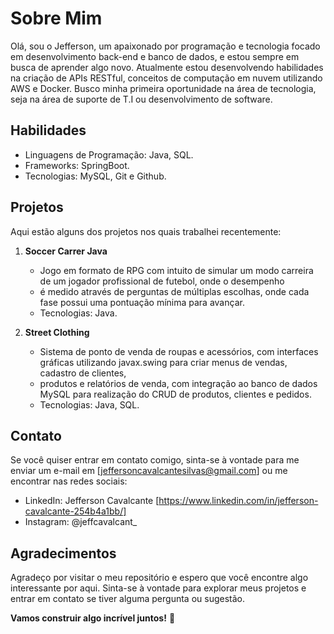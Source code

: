 # Sobre Mim

Olá, sou o Jefferson, um apaixonado por programação e tecnologia focado em desenvolvimento back-end e banco de dados, e estou sempre em busca de aprender algo novo.
Atualmente estou desenvolvendo habilidades na criação de APIs RESTful, conceitos de computação em nuvem utilizando AWS e Docker.
Busco minha primeira oportunidade na área de tecnologia, seja na área de suporte de T.I ou desenvolvimento de software.

## Habilidades

- Linguagens de Programação: Java, SQL.
- Frameworks: SpringBoot.
- Tecnologias: MySQL, Git e Github.

## Projetos

Aqui estão alguns dos projetos nos quais trabalhei recentemente:

1. **Soccer Carrer Java**
   - Jogo em formato de RPG com intuito de simular um modo carreira de um jogador profissional de futebol, onde o desempenho
   - é medido através de perguntas de múltiplas escolhas, onde cada fase possui uma pontuação mínima para avançar.
   - Tecnologias: Java.

2. **Street Clothing**
   - Sistema de ponto de venda de roupas e acessórios, com interfaces gráficas utilizando javax.swing para criar menus de vendas, cadastro de clientes,
   - produtos e relatórios de venda, com integração ao banco de dados MySQL para realização do CRUD de produtos, clientes e pedidos.
   - Tecnologias: Java, SQL.

## Contato

Se você quiser entrar em contato comigo, sinta-se à vontade para me enviar um e-mail em [jeffersoncavalcantesilvas@gmail.com] ou me encontrar nas redes sociais:

- LinkedIn: Jefferson Cavalcante [https://www.linkedin.com/in/jefferson-cavalcante-254b4a1bb/]
- Instagram: @jeffcavalcant_

## Agradecimentos

Agradeço por visitar o meu repositório e espero que você encontre algo interessante por aqui. Sinta-se à vontade para explorar meus projetos e entrar em contato se tiver alguma pergunta ou sugestão.

**Vamos construir algo incrível juntos!** 🚀


<!---
jcavalcantee/jcavalcantee is a ✨ special ✨ repository because its `README.md` (this file) appears on your GitHub profile.
You can click the Preview link to take a look at your changes.
--->
